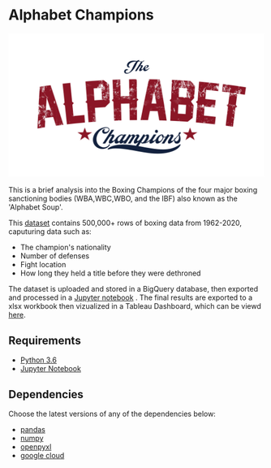 # Alphabet Champions

![alphabetchampions](Images/Alphabet-Champions-title.png)


This is a brief analysis into the Boxing Champions of the four major boxing sanctioning bodies (WBA,WBC,WBO, and the IBF) also known as the 'Alphabet Soup'.

This [dataset](https://data.world/sportsvizsunday/2020-november-boxing-champions-history) contains 500,000+ rows of boxing data from 1962-2020, caputuring data such as:

* The champion's nationality
* Number of defenses
* Fight location 
* How long they held a title before they were dethroned

The dataset is uploaded and stored in a BigQuery database, then exported and processed in a [Jupyter notebook](https://cloud.google.com/bigquery/docs/visualize-jupyter) . The final results are exported to a xlsx workbook then vizualized in a Tableau Dashboard, which can be viewd [here](https://public.tableau.com/views/AlphabetChampions/Dashboard1?:language=en-US&publish=yes&:display_count=n&:origin=viz_share_link).




## Requirements

* [Python 3.6](https://www.python.org/downloads/release/python-360/)
* [Jupyter Notebook](http://jupyter.org/)

## Dependencies

Choose the latest versions of any of the dependencies below:

* [pandas](https://pandas.pydata.org/)
* [numpy](http://www.numpy.org/)
* [openpyxl](https://openpyxl.readthedocs.io/en/stable/)
* [google cloud](https://cloud.google.com/python/docs/reference/storage/latest)
